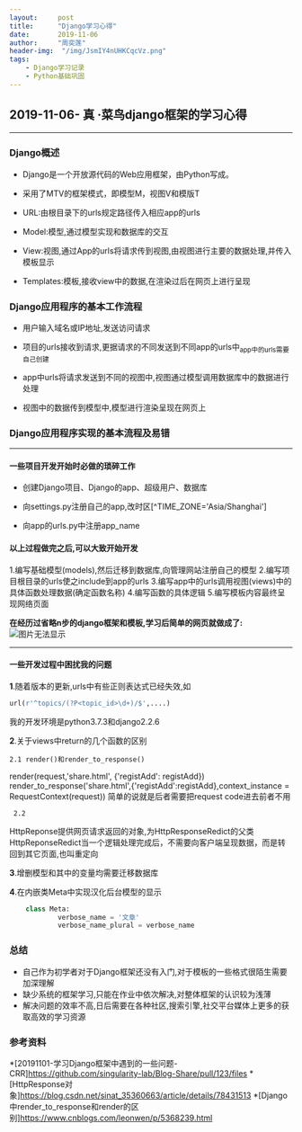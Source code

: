 ```yaml
---
layout:		post
title:		"Django学习心得"
date:		2019-11-06
author:		"周奕莲"
header-img:  "/img/JsmIY4nUHKCqcVz.png"
tags:
	- Django学习记录
	- Python基础巩固
---
```



## 2019-11-06- **真** ·菜鸟django框架的学习心得



-----------------------------------------------------



### **Django概述**



+ Django是一个开放源代码的Web应用框架，由Python写成。

+ 采用了MTV的框架模式，即模型M，视图V和模版T

+ URL:由根目录下的urls规定路径传入相应app的urls

+ Model:模型,通过模型实现和数据库的交互

+ View:视图,通过App的urls将请求传到视图,由视图进行主要的数据处理,并传入模板显示

+ Templates:模板,接收view中的数据,在渲染过后在网页上进行呈现

  



### Django应用程序的基本工作流程



* 用户输入域名或IP地址,发送访问请求

* 项目的urls接收到请求,更据请求的不同发送到不同app的urls中<sub>app中的urls需要自己创建</sub>

* app中urls将请求发送到不同的视图中,视图通过模型调用数据库中的数据进行处理

* 视图中的数据传到模型中,模型进行渲染呈现在网页上

  

### Django应用程序实现的基本流程及易错



--------------------------------------------------------------

#### 一些项目开发开始时必做的琐碎工作




* 创建Django项目、Django的app、超级用户、数据库

* 向settings.py注册自己的app,改时区[^TIME_ZONE='Asia/Shanghai']

* 向app的urls.py中注册app_name

  

#### 以上过程做完之后,可以大致开始开发

1.编写基础模型(models),然后迁移到数据库,向管理网站注册自己的模型
2.编写项目根目录的urls使之include到app的urls
3.编写app中的urls调用视图(views)中的具体函数处理数据(确定函数名称)
4.编写函数的具体逻辑
5.编写模板内容最终呈现网络页面

**在经历过省略n步的django框架和模板,学习后简单的网页就做成了:**
![图片无法显示](https://i.loli.net/2019/08/16/JsmIY4nUHKCqcVz.png)



-------------------------------------------------------------



#### 一些开发过程中困扰我的问题

**1**.随着版本的更新,urls中有些正则表达式已经失效,如

``` python
url(r'^topics/(?P<topic_id>\d+)/$',....)

```

我的开发环境是python3.7.3和django2.2.6

**2**.关于views中return的几个函数的区别

  	2.1 render()和render_to_response()
render(request,'share.html', {'registAdd': registAdd})
render_to_response('share.html',{'registAdd':registAdd},context_instance = RequestContext(request))
  简单的说就是后者需要把request code进去前者不用

 	 2.2
HttpReponse提供网页请求返回的对象,为HttpResponseRedict的父类
HttpReponseRedict当一个逻辑处理完成后，不需要向客户端呈现数据，而是转回到其它页面,也叫重定向

**3**.增删模型和其中的变量均需要迁移数据库

**4**.在内嵌类Meta中实现汉化后台模型的显示



``` python
    class Meta:
            verbose_name = '文章'
            verbose_name_plural = verbose_name
```





### 总结



* 自己作为初学者对于Django框架还没有入门,对于模板的一些格式很陌生需要加深理解
* 缺少系统的框架学习,只能在作业中依次解决,对整体框架的认识较为浅薄
* 解决问题的效率不高,日后需要在各种社区,搜索引擎,社交平台媒体上更多的获取高效的学习资源









### 参考资料

*[20191101-学习Django框架中遇到的一些问题-CRR]https://github.com/singularity-lab/Blog-Share/pull/123/files
*[HttpResponse对象]https://blog.csdn.net/sinat_35360663/article/details/78431513
*[Django中render_to_response和render的区别]https://www.cnblogs.com/leonwen/p/5368239.html





```

```